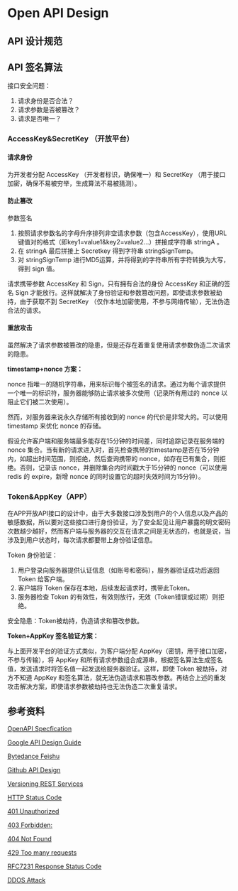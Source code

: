 Open API Design
===

## API 设计规范



## API 签名算法

接口安全问题：

1. 请求身份是否合法？
2. 请求参数是否被篡改？
3. 请求是否唯一？

### AccessKey&SecretKey （开放平台）

#### 请求身份

为开发者分配 AccessKey （开发者标识，确保唯一）和 SecretKey （用于接口加密，确保不易被穷举，生成算法不易被猜测）。

#### 防止篡改

参数签名

1. 按照请求参数名的字母升序排列非空请求参数（包含AccessKey），使用URL键值对的格式（即key1=value1&key2=value2…）拼接成字符串 stringA 。
2. 在 stringA 最后拼接上 Secretkey 得到字符串 stringSignTemp。
3. 对 stringSignTemp 进行MD5运算，并将得到的字符串所有字符转换为大写，得到 sign 值。

请求携带参数 AccessKey 和 Sign，只有拥有合法的身份 AccessKey 和正确的签名 Sign 才能放行。这样就解决了身份验证和参数篡改问题，即使请求参数被劫持，由于获取不到 SecretKey （仅作本地加密使用，不参与网络传输），无法伪造合法的请求。

#### 重放攻击

虽然解决了请求参数被篡改的隐患，但是还存在着重复使用请求参数伪造二次请求的隐患。

__timestamp+nonce 方案：__

nonce 指唯一的随机字符串，用来标识每个被签名的请求。通过为每个请求提供一个唯一的标识符，服务器能够防止请求被多次使用（记录所有用过的 nonce 以阻止它们被二次使用）。

然而，对服务器来说永久存储所有接收到的 nonce 的代价是非常大的。可以使用timestamp 来优化 nonce 的存储。

假设允许客户端和服务端最多能存在15分钟的时间差，同时追踪记录在服务端的 nonce 集合。当有新的请求进入时，首先检查携带的timestamp是否在15分钟内，如超出时间范围，则拒绝，然后查询携带的 nonce，如存在已有集合，则拒绝。否则，记录该 nonce，并删除集合内时间戳大于15分钟的 nonce（可以使用 redis 的 expire，新增 nonce 的同时设置它的超时失效时间为15分钟）。

### Token&AppKey（APP）

在APP开放API接口的设计中，由于大多数接口涉及到用户的个人信息以及产品的敏感数据，所以要对这些接口进行身份验证，为了安全起见让用户暴露的明文密码次数越少越好，然而客户端与服务器的交互在请求之间是无状态的，也就是说，当涉及到用户状态时，每次请求都要带上身份验证信息。

Token 身份验证：

1. 用户登录向服务器提供认证信息（如账号和密码），服务器验证成功后返回 Token 给客户端。
2. 客户端将 Token 保存在本地，后续发起请求时，携带此Token。
3. 服务器检查 Token 的有效性，有效则放行，无效（Token错误或过期）则拒绝。

安全隐患：Token被劫持，伪造请求和篡改参数。

__Token+AppKey 签名验证方案：__

与上面开发平台的验证方式类似，为客户端分配 AppKey（密钥，用于接口加密，不参与传输），将 AppKey 和所有请求参数组合成源串，根据签名算法生成签名值，发送请求时将签名值一起发送给服务器验证。这样，即使 Token 被劫持，对方不知道 AppKey 和签名算法，就无法伪造请求和篡改参数。再结合上述的重发攻击解决方案，即使请求参数被劫持也无法伪造二次重复请求。


## 参考资料
[OpenAPI Specfication](https://github.com/OAI/OpenAPI-Specification/blob/master/versions/3.0.0.md)

[Google API Design Guide](https://cloud.google.com/apis/design)

[Bytedance Feishu](https://bytedance.feishu.cn/docs/doccnrP6Ud3YTavonOlxds9lzad#I1tZbK)

[Github API Design](https://developer.github.com/v3/#current-version)

[Versioning REST Services](https://www.informit.com/articles/article.aspx?p=1566460)

[HTTP Status Code](https://httpstatuses.com/)

[401 Unauthorized](https://httpstatuses.com/401)

[403 Forbidden:](https://httpstatuses.com/403)

[404 Not Found](https://httpstatuses.com/404)

[429 Too many requests](https://httpstatuses.com/429)

[RFC7231 Response Status Code](https://tools.ietf.org/html/rfc7231#section-6)

[DDOS Attack](https://en.wikipedia.org/wiki/Denial-of-service_attack)

